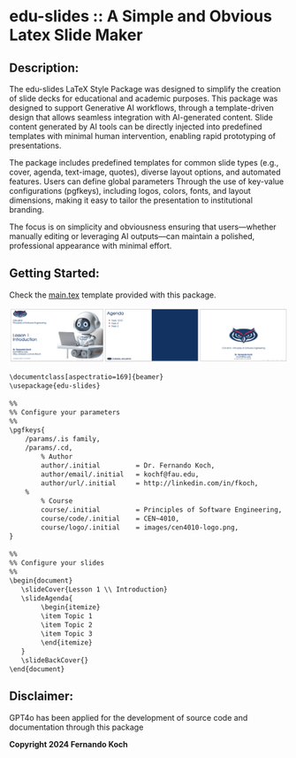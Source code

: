 # edu-slides :: A Simple and Obvious Latex Slide Maker

## Description:
The edu-slides LaTeX Style Package was designed to simplify the creation of slide decks 
for educational and academic purposes. This package was designed to support 
Generative AI workflows, through a template-driven design that allows seamless integration 
with AI-generated content. Slide content generated by AI tools can be directly 
injected into predefined templates with minimal human intervention, enabling rapid 
prototyping of presentations. 

The package includes predefined templates  for common slide types (e.g., cover, agenda, 
text-image, quotes), diverse layout options, and automated features. Users can define 
global parameters Through the use of key-value configurations (pgfkeys), including logos, 
colors, fonts, and layout dimensions, making it easy to tailor the presentation 
to institutional branding. 

The focus is on simplicity and obviousness ensuring that users—whether manually editing 
or leveraging AI outputs—can maintain a polished, professional appearance with minimal effort. 

## Getting Started:
Check the [main.tex](main.tex) template provided with this package.

![Hellow World Example](hello-world.png)

```
\documentclass[aspectratio=169]{beamer}
\usepackage{edu-slides}

%%
%% Configure your parameters
%%
\pgfkeys{
    /params/.is family,
    /params/.cd,
        % Author
        author/.initial         = Dr. Fernando Koch,
        author/email/.initial   = kochf@fau.edu,
        author/url/.initial     = http://linkedin.com/in/fkoch,
    % 
        % Course
        course/.initial         = Principles of Software Engineering,
        course/code/.initial    = CEN~4010,
        course/logo/.initial    = images/cen4010-logo.png,
}

%%
%% Configure your slides
%%
\begin{document}
   \slideCover{Lesson 1 \\ Introduction}
   \slideAgenda{
        \begin{itemize}
        \item Topic 1
        \item Topic 2
        \item Topic 3
        \end{itemize}
   }
   \slideBackCover{}
\end{document}
```

## Disclaimer: 
GPT4o has been applied for the development of source code and documentation through this package

**Copyright 2024 Fernando Koch**
